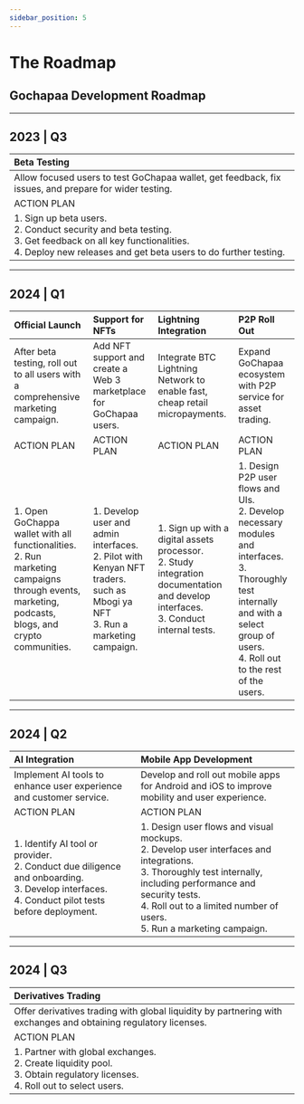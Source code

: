 ```yaml
---
sidebar_position: 5
---
```


# The Roadmap
## Gochapaa Development Roadmap 

<div class="roadmap-tbl">
 
***
## 2023 | Q3

| Beta Testing       |
| :---        | 
| Allow focused users to test GoChapaa wallet, get feedback, fix issues, and prepare for wider testing. |
|ACTION PLAN |
|1. Sign up beta users. <br/> 2. Conduct security and beta testing. <br/> 3. Get feedback on all key functionalities. <br/> 4. Deploy new releases and get beta users to do further testing.|

***
## 2024 | Q1
 
| Official Launch      | Support for NFTs | Lightning Integration | P2P Roll Out|
| :---        |    :---  | :--- | :--- |
| After beta testing, roll out to all users with a comprehensive marketing campaign.| Add NFT support and create a Web 3 marketplace for GoChapaa users.|Integrate BTC Lightning Network to enable fast, cheap retail micropayments.|Expand GoChapaa ecosystem with P2P service for asset trading. |
| ACTION PLAN | ACTION PLAN | ACTION PLAN | ACTION PLAN |
|1. Open GoChappa wallet with all functionalities. <br/> 2. Run marketing campaigns through events, marketing, podcasts, blogs, and crypto communities. | 1. Develop user and admin interfaces. <br/> 2. Pilot with Kenyan NFT traders. such as Mbogi ya NFT <br/> 3. Run a marketing campaign. | 1. Sign up with a digital assets processor. <br/> 2. Study integration documentation and develop interfaces. <br/> 3. Conduct internal tests. |1. Design P2P user flows and UIs. <br/> 2. Develop necessary modules and interfaces. <br/> 3. Thoroughly test internally and with a select group of users. <br/> 4. Roll out to the rest of the users. |

***
## 2024 | Q2

| AI Integration  | Mobile App Development|
| :---        |:---        |
|Implement AI tools to enhance user experience and customer service. |Develop and roll out mobile apps for Android and iOS to improve mobility and user experience. |
| ACTION PLAN | ACTION PLAN |
|1. Identify AI tool or provider. <br/> 2. Conduct due diligence and onboarding. <br/> 3. Develop interfaces. <br/> 4. Conduct pilot tests before deployment. |1. Design user flows and visual mockups. <br/> 2. Develop user interfaces and integrations. <br/> 3. Thoroughly test internally, including performance and security tests. <br/> 4. Roll out to a limited number of users. <br/> 5. Run a marketing campaign. |

***
## 2024 | Q3

|Derivatives Trading       |
| :---        | 
| Offer derivatives trading with global liquidity by partnering with exchanges and obtaining regulatory licenses.  |
|ACTION PLAN |
|1. Partner with global exchanges. <br/> 2. Create liquidity pool. <br/> 3. Obtain regulatory licenses. <br/> 4. Roll out to select users. |
</div>
